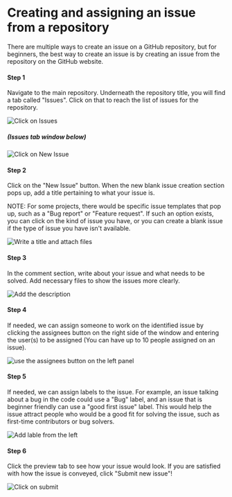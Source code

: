 # Creating and assigning an issue from a repository

There are multiple ways to create an issue on a GitHub repository, but for beginners, the best way to create an issue is by creating an issue from the repository on the GitHub website.

#### Step 1

Navigate to the main repository. Underneath the repository title, 
you will find a tab called "Issues". Click on that to reach the list of issues for the repository.


![Click on Issues ](https://user-images.githubusercontent.com/42191857/193368251-a3f40b55-af9a-49bf-a172-f01a28e3c5d4.jpg)
##### *(Issues tab window below)*

![Click on New Issue](https://user-images.githubusercontent.com/42191857/193365926-c2c02551-a97e-4db5-96a6-efc43b35e883.jpg)

#### Step 2

Click on the "New Issue" button. When the new blank issue creation section pops up, add a title pertaining to what your issue is.

NOTE: For some projects, there would be specific issue templates that pop up, such as a "Bug report" or "Feature request". If such an option exists, you can click on the kind of issue you have, or you can create a blank issue if the type of issue you have isn't available.

![Write a title and attach files](https://user-images.githubusercontent.com/42191857/193366587-654b4299-3fd0-4f85-a41d-d6bb22b9cf97.jpg)

#### Step 3

In the comment section, write about your issue and what needs to be solved. Add necessary files to show the issues more clearly.

![Add the description](https://user-images.githubusercontent.com/42191857/193366979-3acf63cb-0da8-4c68-ac08-0eaa77074d3d.jpg)

#### Step 4

If needed, we can assign someone to work on the identified issue by clicking the assignees button on the right side of the window and entering the user(s) to be assigned (You can have up to 10 people assigned on an issue).

![use the assignees button on the left panel](https://user-images.githubusercontent.com/42191857/193367105-c4396983-2e54-4fa5-9a17-25a8cb29ea11.jpg)

#### Step 5

If needed, we can assign labels to the issue. For example, an issue talking about a bug in the code could use a "Bug" label, and an issue that is beginner friendly can use a "good first issue" label. This would help the issue attract people who would be a good fit for solving the issue, such as first-time contributors or bug solvers.

![Add lable from the left](https://user-images.githubusercontent.com/42191857/193368094-e9933b16-5e0e-45d6-a7b1-206011a02c18.jpg)

#### Step 6

Click the preview tab to see how your issue would look. If you are satisfied with how the issue is conveyed, click "Submit new issue"!

![Click on submit](https://user-images.githubusercontent.com/42191857/193368210-3bb8b72e-8a2f-4385-bf0d-43a046c3324f.jpg)